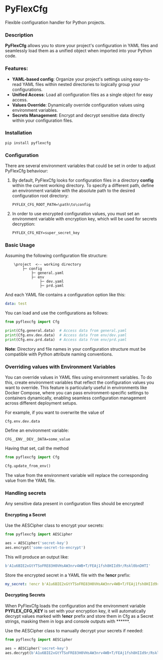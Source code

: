 # PyFlexCfg

Flexible configuration handler for Python projects.

### Description

**PyFlexCfg** allows you to store your project's configuration in YAML files and seamlessly load them as a unified object 
when imported into your Python code.

### Features:

- **YAML-based config**: Organize your project's settings using easy-to-read YAML files within nested 
directories to logically group your configurations.
- **Unified Access**: Load all configuration files as a single object for easy access.
- **Values Override**: Dynamically override configuration values using environment variables.
- **Secrets Management**: Encrypt and decrypt sensitive data directly within your configuration files.

### Installation

```shell
pip install pyflexcfg
```

### Configuration

There are several environment variables that could be set in order to adjust PyFlexCfg behaviour:

1. By default, PyFlexCfg looks for configuration files in a directory **config** within the current working directory. 
To specify a different path, define an environment variable with the absolute path to the desired configuration root 
directory:
    ```shell
    PYFLEX_CFG_ROOT_PATH=\path\to\config
    ```

2. In order to use encrypted configuration values, you must set an environment variable with encryption key, which 
will be used for secrets decryption:
    ```shell
    PYFLEX_CFG_KEY=super_secret_key
    ```


### Basic Usage

Assuming the following configuration file structure:
```
    \project  <-- working directory
        ├─ config
            ├─ general.yaml
            ├─ env
                ├─ dev.yaml
                ├─ prd.yaml
   ```
And each YAML file contains a configuration option like this:
```yaml
data: test
```
You can load and use the configurations as follows:

```python
from pyflexcfg import Cfg

print(Cfg.general.data)  # Access data from general.yaml
print(Cfg.env.dev.data)  # Access data from env/dev.yaml
print(Cfg.env.prd.data)  # Access data from env/prd.yaml
```

**Note**: Directory and file names in your configuration structure must be compatible with Python attribute naming 
conventions.

### Overriding values with Environment Variables

You can override values in YAML files using environment variables. To do this, create environment variables that reflect
the configuration values you want to override. This feature is particularly useful in environments like Docker Compose, 
where you can pass environment-specific settings to containers dynamically, enabling seamless configuration management 
across different deployment setups.

For example, if you want to overwrite the value of
```
Cfg.env.dev.data
```
Define an environment variable:
```
CFG__ENV__DEV__DATA=some_value
```
Having that set, call the method 
```python
from pyflexcfg import Cfg

Cfg.update_from_env()
``` 
The value from the environment variable will replace the corresponding value from the YAML file.


### Handling secrets

Any sensitive data present in configuration files should be encrypted!

#### Encrypting a Secret

Use the AESCipher class to encrypt your secrets:
```python
from pyflexcfg import AESCipher

aes = AESCipher('secret-key')
aes.encrypt('some-secret-to-encrypt')
```
This will produce an output like:

```python
b'A1u6BIE2xGtYTSoFRE83H0VHsAW3nrv4WB+T/FEAj1fsh8HIId9r/Rskl0bnDHTI'
```
Store the encrypted secret in a YAML file with the **!encr** prefix:

```yaml
my_secret: !encr b'A1u6BIE2xGtYTSoFRE83H0VHsAW3nrv4WB+T/FEAj1fsh8HIId9r/Rskl0bnDHTI'
```

#### Decrypting Secrets

When PyFlexCfg loads the configuration and the environment variable **PYFLEX_CFG_KEY** is set with your encryption key, 
it will automatically decrypt values marked with **!encr** prefix and store them in Cfg as a Secret strings, masking 
them in logs and console outputs with ******. 

Use the AESCipher class to manually decrypt your secrets if needed:
```python
from pyflexcfg import AESCipher

aes = AESCipher('secret-key')
aes.decrypt(b'A1u6BIE2xGtYTSoFRE83H0VHsAW3nrv4WB+T/FEAj1fsh8HIId9r/Rskl0bnDHTI')
```